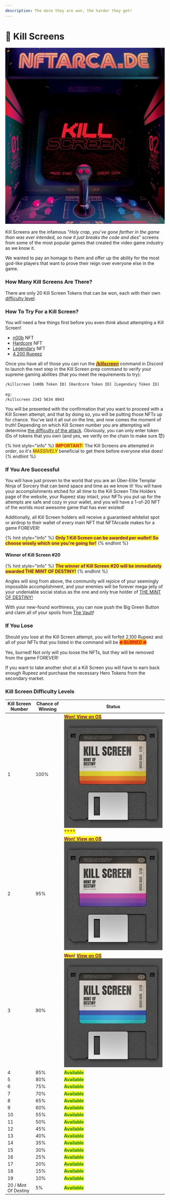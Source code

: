 ```yaml
---
description: The more they are won, the harder they get!
---
```


# 👾 Kill Screens

<img src="../.gitbook/assets/17.png" alt="" data-size="original">

Kill Screens are the infamous "_Holy crap, you've gone farther in the game than was ever intended, so now it just breaks the code and dies_" screens from some of the most popular games that created the video game industry as we know it.

We wanted to pay an homage to them and offer up the ability for the most god-like players that want to prove their reign over everyone else in the game.

### How Many Kill Screens Are There?

There are only 20 Kill Screen Tokens that can be won, each with their own [difficulty level](kill-screens.md#kill-screen-difficulty-levels).

### How To Try For a Kill Screen?

You will need a few things first before you even _think_ about attempting a Kill Screen!&#x20;

* [n00b](heroes/n00b.md) NFT
* [Hardcore](heroes/hardcore.md) NFT
* [Legendary](heroes/legendary.md) NFT
* [4,200 Rupeez](../gameplay/earning-points/)

Once you have all of those you can run the [<mark style="color:purple;">**/killscreen**</mark>](../discord-bot/killscreen.md) command in Discord to launch the next step in the Kill Screen prep command to verify your supreme gaming abilities (that you meet the requirements to try):

```
/killscreen [n00b Token ID] [Hardcore Token ID] [Legendary Token ID]

eg:
/killscreen 2342 5634 8043
```

You will be presented with the confirmation that you want to proceed with a Kill Screen attempt, and that by doing so, you will be putting those NFTs up for chance. You've laid it all out on the line, and now comes the moment of truth! Depending on which Kill Screen number you are attempting will determine [the difficulty of the attack](kill-screens.md#kill-screen-difficulty-levels). Obviously, you can only enter token IDs of tokens that you own (and yes, we verify on the chain to make sure 😈)

{% hint style="info" %}
<mark style="color:red;">**IMPORTANT:**</mark> The Kill Screens are attempted _in order_, so it's _<mark style="color:purple;">MASSIVELY</mark>_ beneficial to get there before everyone else does!
{% endhint %}

### If You Are Successful

You will have just proven to the world that you are an Über-Elite Templar Ninja of Sorcery that can bend space and time as we know it! You will have your accomplishments etched for all time to the Kill Screen Title Holders page of the website, your Rupeez stay intact, your NFTs you put up for the attempts are safe and cozy in your wallet, and you will have a 1-of-20 NFT of the worlds most awesome game that has ever existed!

Additionally, all Kill Screen holders will receive a guaranteed whitelist spot or airdrop to their wallet of every main NFT that NFTArcade makes for a game FOREVER!

{% hint style="info" %}
<mark style="color:purple;">**Only 1 Kill Screen can be awarded per wallet! So choose wisely which one you're going for!**</mark>
{% endhint %}

#### Winner of Kill Screen #20

{% hint style="info" %}
<mark style="color:purple;">**The winner of Kill Screen #20 will be immediately awarded THE MINT OF DESTINY!**</mark>
{% endhint %}

Angles will sing from above, the community will rejoice of your seemingly impossible accomplishment, and your enemies will be forever mega-jelly of your undeniable social status as the one and only true holder of [THE MINT OF DESTINY!](broken-reference)

With your new-found worthiness, you can now push the Big Green Button and claim all of your spoils from [The Vault](../gameplay/the-vault.md)!

### If You Lose

Should you lose at the Kill Screen attempt, you will forfeit 2,100 Rupeez and all of your NFTs that you  listed in the command will be <mark style="color:red;background-color:orange;">**🔥   BURNED  🔥**</mark>&#x20;

Yes, burned! Not only will you loose the NFTs, but they will be removed from the game FOREVER!

If you want to take another shot at a Kill Screen you will have to earn back enough Rupeez and purchase the necessary Hero Tokens from the secondary market.

### Kill Screen Difficulty Levels

| Kill Screen Number   | Chance of Winning | Status                                                                                                                                                                                                                                                                                                |
| -------------------- | ----------------- | ----------------------------------------------------------------------------------------------------------------------------------------------------------------------------------------------------------------------------------------------------------------------------------------------------- |
| 1                    | 100%              | <mark style="color:purple;">****</mark>[<mark style="color:purple;">**Won! View on OS**</mark>](https://opensea.io/assets/matic/0x75217de3968f9474cb29b5ea7139e33a1b6c7f69/2)<mark style="color:purple;">****</mark>![](<../.gitbook/assets/image (8).png>)<mark style="color:purple;">****</mark>    |
| 2                    | 95%               | <mark style="color:purple;">****</mark>[<mark style="color:purple;">**Won! View on OS**</mark>](https://opensea.io/assets/matic/0x75217de3968f9474cb29b5ea7139e33a1b6c7f69/3)<mark style="color:purple;">****</mark><img src="../.gitbook/assets/image (41) (1).png" alt="" data-size="original">     |
| 3                    | 90%               | <mark style="color:purple;">**Won!**</mark> [<mark style="color:purple;">**View on OS**</mark>](https://opensea.io/assets/matic/0x75217de3968f9474cb29b5ea7139e33a1b6c7f69/4)<mark style="color:purple;">****</mark>![](<../.gitbook/assets/image (2) (1).png>)<mark style="color:green;">****</mark> |
| 4                    | 85%               | <mark style="color:green;">**Available**</mark>                                                                                                                                                                                                                                                       |
| 5                    | 80%               | <mark style="color:green;">**Available**</mark>                                                                                                                                                                                                                                                       |
| 6                    | 75%               | <mark style="color:green;">**Available**</mark>                                                                                                                                                                                                                                                       |
| 7                    | 70%               | <mark style="color:green;">**Available**</mark>                                                                                                                                                                                                                                                       |
| 8                    | 65%               | <mark style="color:green;">**Available**</mark>                                                                                                                                                                                                                                                       |
| 9                    | 60%               | <mark style="color:green;">**Available**</mark>                                                                                                                                                                                                                                                       |
| 10                   | 55%               | <mark style="color:green;">**Available**</mark>                                                                                                                                                                                                                                                       |
| 11                   | 50%               | <mark style="color:green;">**Available**</mark>                                                                                                                                                                                                                                                       |
| 12                   | 45%               | <mark style="color:green;">**Available**</mark>                                                                                                                                                                                                                                                       |
| 13                   | 40%               | <mark style="color:green;">**Available**</mark>                                                                                                                                                                                                                                                       |
| 14                   | 35%               | <mark style="color:green;">**Available**</mark>                                                                                                                                                                                                                                                       |
| 15                   | 30%               | <mark style="color:green;">**Available**</mark>                                                                                                                                                                                                                                                       |
| 16                   | 25%               | <mark style="color:green;">**Available**</mark>                                                                                                                                                                                                                                                       |
| 17                   | 20%               | <mark style="color:green;">**Available**</mark>                                                                                                                                                                                                                                                       |
| 18                   | 15%               | <mark style="color:green;">**Available**</mark>                                                                                                                                                                                                                                                       |
| 19                   | 10%               | <mark style="color:green;">**Available**</mark>                                                                                                                                                                                                                                                       |
| 20 / Mint Of Destiny | 5%                | <mark style="color:green;">**Available**</mark>                                                                                                                                                                                                                                                       |
